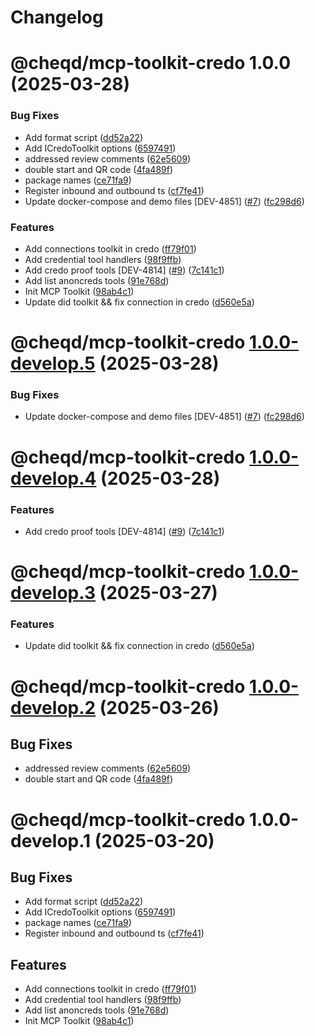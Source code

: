 # Changelog

# @cheqd/mcp-toolkit-credo 1.0.0 (2025-03-28)


### Bug Fixes

* Add format script ([dd52a22](https://github.com/cheqd/mcp-toolkit/commit/dd52a22b491a50e8ebbfb37e0c80bffe08082d4e))
* Add ICredoToolkit options ([6597491](https://github.com/cheqd/mcp-toolkit/commit/6597491350acb91dea1a94f8a537fc5f44cc98e2))
* addressed review comments ([62e5609](https://github.com/cheqd/mcp-toolkit/commit/62e56096c211d3d52bfa2dd77183ed5793425279))
* double start and QR code ([4fa489f](https://github.com/cheqd/mcp-toolkit/commit/4fa489f75103c6e45209b230533ec11d00f22307))
* package names ([ce71fa9](https://github.com/cheqd/mcp-toolkit/commit/ce71fa98fcc6941a81f6d5b83866513fd0712458))
* Register inbound and outbound ts ([cf7fe41](https://github.com/cheqd/mcp-toolkit/commit/cf7fe41f3572f3c519757a344686e22cac7ba3bc))
* Update docker-compose and demo files [DEV-4851] ([#7](https://github.com/cheqd/mcp-toolkit/issues/7)) ([fc298d6](https://github.com/cheqd/mcp-toolkit/commit/fc298d61f66d1f731486900915c5e16530f5b2d9))


### Features

* Add connections toolkit in credo ([ff79f01](https://github.com/cheqd/mcp-toolkit/commit/ff79f01e2d5aee2aadfe4c7d065fad3fb58e7d2e))
* Add credential tool handlers ([98f9ffb](https://github.com/cheqd/mcp-toolkit/commit/98f9ffba6c1cbe51e1e4964038c51aed2ee99714))
* Add credo proof tools [DEV-4814] ([#9](https://github.com/cheqd/mcp-toolkit/issues/9)) ([7c141c1](https://github.com/cheqd/mcp-toolkit/commit/7c141c1bda69e0551d7cf4e5fcecd208bef48633))
* Add list anoncreds tools ([91e768d](https://github.com/cheqd/mcp-toolkit/commit/91e768dcd281d54ad81ae2b3a0713c05918653bd))
* Init MCP Toolkit ([98ab4c1](https://github.com/cheqd/mcp-toolkit/commit/98ab4c1385507c23a285f0a4ae64ff958ac91625))
* Update did toolkit && fix connection in credo ([d560e5a](https://github.com/cheqd/mcp-toolkit/commit/d560e5a6d5505ee44f92b0e07ab1f3adf42f0c28))

# @cheqd/mcp-toolkit-credo [1.0.0-develop.5](https://github.com/cheqd/mcp-toolkit/compare/@cheqd/mcp-toolkit-credo@1.0.0-develop.4...@cheqd/mcp-toolkit-credo@1.0.0-develop.5) (2025-03-28)


### Bug Fixes

* Update docker-compose and demo files [DEV-4851] ([#7](https://github.com/cheqd/mcp-toolkit/issues/7)) ([fc298d6](https://github.com/cheqd/mcp-toolkit/commit/fc298d61f66d1f731486900915c5e16530f5b2d9))

# @cheqd/mcp-toolkit-credo [1.0.0-develop.4](https://github.com/cheqd/mcp-toolkit/compare/@cheqd/mcp-toolkit-credo@1.0.0-develop.3...@cheqd/mcp-toolkit-credo@1.0.0-develop.4) (2025-03-28)


### Features

* Add credo proof tools [DEV-4814] ([#9](https://github.com/cheqd/mcp-toolkit/issues/9)) ([7c141c1](https://github.com/cheqd/mcp-toolkit/commit/7c141c1bda69e0551d7cf4e5fcecd208bef48633))

# @cheqd/mcp-toolkit-credo [1.0.0-develop.3](https://github.com/cheqd/mcp-toolkit/compare/@cheqd/mcp-toolkit-credo@1.0.0-develop.2...@cheqd/mcp-toolkit-credo@1.0.0-develop.3) (2025-03-27)


### Features

* Update did toolkit && fix connection in credo ([d560e5a](https://github.com/cheqd/mcp-toolkit/commit/d560e5a6d5505ee44f92b0e07ab1f3adf42f0c28))

# @cheqd/mcp-toolkit-credo [1.0.0-develop.2](https://github.com/cheqd/mcp-toolkit/compare/@cheqd/mcp-toolkit-credo@1.0.0-develop.1...@cheqd/mcp-toolkit-credo@1.0.0-develop.2) (2025-03-26)


## Bug Fixes

* addressed review comments ([62e5609](https://github.com/cheqd/mcp-toolkit/commit/62e56096c211d3d52bfa2dd77183ed5793425279))
* double start and QR code ([4fa489f](https://github.com/cheqd/mcp-toolkit/commit/4fa489f75103c6e45209b230533ec11d00f22307))

# @cheqd/mcp-toolkit-credo 1.0.0-develop.1 (2025-03-20)


## Bug Fixes

* Add format script ([dd52a22](https://github.com/cheqd/mcp-toolkit/commit/dd52a22b491a50e8ebbfb37e0c80bffe08082d4e))
* Add ICredoToolkit options ([6597491](https://github.com/cheqd/mcp-toolkit/commit/6597491350acb91dea1a94f8a537fc5f44cc98e2))
* package names ([ce71fa9](https://github.com/cheqd/mcp-toolkit/commit/ce71fa98fcc6941a81f6d5b83866513fd0712458))
* Register inbound and outbound ts ([cf7fe41](https://github.com/cheqd/mcp-toolkit/commit/cf7fe41f3572f3c519757a344686e22cac7ba3bc))


## Features

* Add connections toolkit in credo ([ff79f01](https://github.com/cheqd/mcp-toolkit/commit/ff79f01e2d5aee2aadfe4c7d065fad3fb58e7d2e))
* Add credential tool handlers ([98f9ffb](https://github.com/cheqd/mcp-toolkit/commit/98f9ffba6c1cbe51e1e4964038c51aed2ee99714))
* Add list anoncreds tools ([91e768d](https://github.com/cheqd/mcp-toolkit/commit/91e768dcd281d54ad81ae2b3a0713c05918653bd))
* Init MCP Toolkit ([98ab4c1](https://github.com/cheqd/mcp-toolkit/commit/98ab4c1385507c23a285f0a4ae64ff958ac91625))
